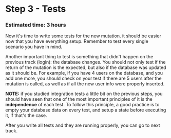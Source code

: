# Step 3 - Tests
### Estimated time: 3 hours

Now it's time to write some tests for the new mutation. it should be easier now that you have everything setup. Remember to test every single scenario you have in mind.

Another important thing to test is something that didn't happen on the previous track (login): the database changes. You should not only test if the return of the mutation is the expected, but also if the database was updated as it should be. For example, if you have 4 users on the database, and you add one more, you should check on your test if there are 5 users after the mutation is called, as well as if all the new user info were properly inserted.

**NOTE:** if you studied integration tests a little bit on the previous steps, you should have seen that one of the most important principles of it is the **independence** of each test. To follow this principle, a good practice is to empty your database data on every test, and setup a state before executing it, if that's the case.

After you write all tests and they are running properly, you can go to next track.
